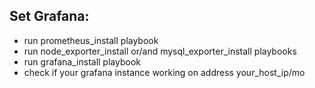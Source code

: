 ## Set Grafana:

- run prometheus_install playbook
- run node_exporter_install or/and mysql_exporter_install playbooks 
- run grafana_install playbook
- check if your grafana instance working on address your_host_ip/mo